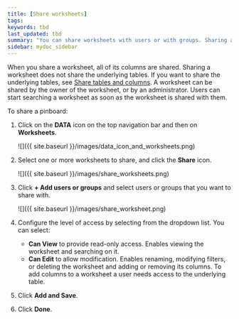 ```yaml
---
title: [Share worksheets]
tags:
keywords: tbd
last_updated: tbd
summary: "You can share worksheets with users or with groups. Sharing a worksheet allows users to select it as a data source and search it."
sidebar: mydoc_sidebar
---
```

When you share a worksheet, all of its columns are shared. Sharing a worksheet does not share the underlying tables. If you want to share the underlying tables, see [Share tables and columns](share_source_tables.html#). A worksheet can be shared by the owner of the worksheet, or by an administrator. Users can start searching a worksheet as soon as the worksheet is shared with them.

To share a pinboard:

1. Click on the **DATA** icon on the top navigation bar and then on **Worksheets**.

    ![]({{ site.baseurl }}/images/data_icon_and_worksheets.png)

2. Select one or more worksheets to share, and click the **Share** icon.

    ![]({{ site.baseurl }}/images/share_worksheets.png)

3. Click **+ Add users or groups** and select users or groups that you want to share with.

    ![]({{ site.baseurl }}/images/share_worksheet.png)

4. Configure the level of access by selecting from the dropdown list. You can select:
    -   **Can View** to provide read-only access. Enables viewing the worksheet and searching on it.
    -   **Can Edit** to allow modification. Enables renaming, modifying filters, or deleting the worksheet and adding or removing its columns. To add columns to a worksheet a user needs access to the underlying table.
5. Click **Add and Save**.
6. Click **Done**.
